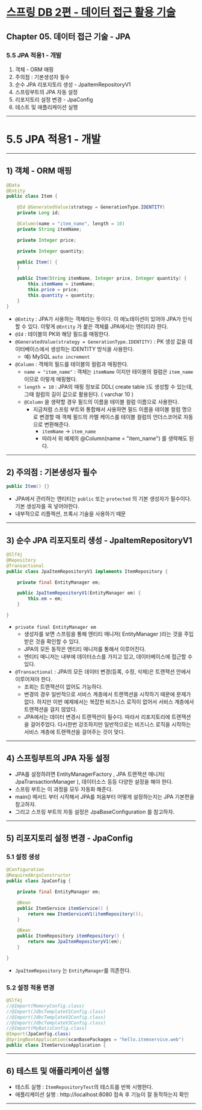# <a href = "../README.md" target="_blank">스프링 DB 2편 - 데이터 접근 활용 기술</a>
## Chapter 05. 데이터 접근 기술 - JPA
### 5.5 JPA 적용1 - 개발
1) 객체 - ORM 매핑
2) 주의점 : 기본생성자 필수
3) 순수 JPA 리포지토리 생성 - JpaItemRepositoryV1
4) 스프링부트의 JPA 자동 설정
5) 리포지토리 설정 변경 - JpaConfig
6) 테스트 및 애플리케이션 실행
---

# 5.5 JPA 적용1 - 개발

---

## 1) 객체 - ORM 매핑
```java
@Data
@Entity
public class Item {

    @Id @GeneratedValue(strategy = GenerationType.IDENTITY)
    private Long id;

    @Column(name = "item_name", length = 10)
    private String itemName;

    private Integer price;

    private Integer quantity;

    public Item() {
    }

    public Item(String itemName, Integer price, Integer quantity) {
        this.itemName = itemName;
        this.price = price;
        this.quantity = quantity;
    }
}
```
- `@Entity` : JPA가 사용하는 객체라는 뜻이다. 이 에노테이션이 있어야 JPA가 인식할 수 있다. 이렇게 `@Entity` 가 붙은 객체를 JPA에서는 엔티티라 한다.
- `@Id` : 테이블의 PK와 해당 필드를 매핑한다.
- `@GeneratedValue(strategy = GenerationType.IDENTITY)` : PK 생성 값을 데이터베이스에서 생성하는 IDENTITY 방식을 사용한다.
  - 예) MySQL `auto increment`
- `@Column` : 객체의 필드를 테이블의 컬럼과 매핑한다.
  - `name = "item_name"` : 객체는 `itemName` 이지만 테이블의 컬럼은 `item_name` 이므로 이렇게 매핑했다.
  - `length = 10` : JPA의 매핑 정보로 DDL( create table )도 생성할 수 있는데, 그때 컬럼의 길이 값으로 활용된다. ( varchar 10 )
  - `@Column` 을 생략할 경우 필드의 이름을 테이블 컬럼 이름으로 사용한다.
    - 지금처럼 스프링 부트와 통합해서 사용하면 필드 이름을 테이블 컬럼 명으로 변경할 때 객체 필드의 카멜 케이스를 테이블 컬럼의 언더스코어로 자동으로 변환해준다.
      - `itemName` → `item_name`
      - 따라서 위 예제의 @Column(name = "item_name") 를 생략해도 된다.

---

## 2) 주의점 : 기본생성자 필수
```java
public Item() {}
```
- JPA에서 관리하는 엔티티는 `public` 또는 `protected` 의 기본 생성자가 필수이다. 기본 생성자를 꼭 넣어야한다.
- 내부적으로 리플렉션, 프록시 기술을 사용하기 때문

---

## 3) 순수 JPA 리포지토리 생성 - JpaItemRepositoryV1
```java
@Slf4j
@Repository
@Transactional
public class JpaItemRepositoryV1 implements ItemRepository {

    private final EntityManager em;

    public JpaItemRepositoryV1(EntityManager em) {
        this.em = em;
    }

}
```
- `private final EntityManager em`
  - 생성자를 보면 스프링을 통해 엔티티 매니저( EntityManager )라는 것을 주입받은 것을 확인할 수 있다.
  - JPA의 모든 동작은 엔티티 매니저를 통해서 이루어진다.
  - 엔티티 매니저는 내부에 데이터소스를 가지고 있고, 데이터베이스에 접근할 수 있다.
- `@Transactional` : JPA의 모든 데이터 변경(등록, 수정, 삭제)은 트랜잭션 안에서 이루어져야 한다.
  - 조회는 트랜잭션이 없어도 가능하다.
  - 변경의 경우 일반적으로 서비스 계층에서 트랜잭션을 시작하기 때문에 문제가 없다. 하지만 이번 예제에서는 복잡한 비즈니스 로직이 없어서 서비스 계층에서 트랜잭션을 걸지 않았다.
  - JPA에서는 데이터 변경시 트랜잭션이 필수다. 따라서 리포지토리에 트랜잭션을 걸어주었다. 다시한번 강조하지만 일반적으로는 비즈니스 로직을 시작하는 서비스 계층에 트랜잭션을 걸어주는 것이 맞다.

---

## 4) 스프링부트의 JPA 자동 설정
- JPA를 설정하려면 EntityManagerFactory , JPA 트랜잭션 매니저( JpaTransactionManager ), 데이터소스 등등 다양한 설정을 해야 한다.
- 스프링 부트는 이 과정을 모두 자동화 해준다.
- main() 메서드 부터 시작해서 JPA를 처음부터 어떻게 설정하는지는 JPA 기본편을 참고하자.
- 그리고 스프링 부트의 자동 설정은 JpaBaseConfiguration 를 참고하자.

---

## 5) 리포지토리 설정 변경 - JpaConfig

### 5.1 설정 생성
```java
@Configuration
@RequiredArgsConstructor
public class JpaConfig {

    private final EntityManager em;

    @Bean
    public ItemService itemService() {
        return new ItemServiceV1(itemRepository());
    }

    @Bean
    public ItemRepository itemRepository() {
        return new JpaItemRepositoryV1(em);
    }

}
```
- `JpaItemRepository` 는 `EntityManager`를 의존한다.

### 5.2 설정 적용 변경

```java
@Slf4j
//@Import(MemoryConfig.class)
//@Import(JdbcTemplateV1Config.class)
//@Import(JdbcTemplateV2Config.class)
//@Import(JdbcTemplateV3Config.class)
//@Import(MyBatisConfig.class)
@Import(JpaConfig.class)
@SpringBootApplication(scanBasePackages = "hello.itemservice.web")
public class ItemServiceApplication {
```

---

## 6) 테스트 및 애플리케이션 실행
- 테스트 실행 : `ItemRepositoryTest`의 테스트를 반복 시행한다.
- 애플리케이션 실행 : http://localhost:8080 접속 후 기능이 잘 동작하는지 확인

---
